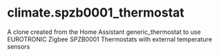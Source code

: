 # climate.spzb0001_thermostat
A clone created from the Home Assistant generic_thermostat to use EUROTRONIC Zigbee SPZB0001 Thermostats with external temperature sensors
